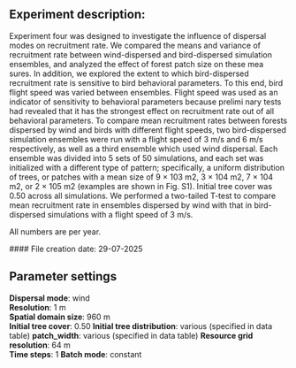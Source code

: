 ﻿## Experiment description:

Experiment four was designed to investigate the influence of dispersal modes on recruitment rate. We compared the means and variance of recruitment rate between wind-dispersed and bird-dispersed simulation ensembles, and analyzed the effect of forest patch size on these mea sures. In addition, we explored the extent to which bird-dispersed recruitment rate is sensitive to bird behavioral parameters. To this end, bird flight speed was varied between ensembles. Flight speed was used as an indicator of sensitivity to behavioral parameters because prelimi nary tests had revealed that it has the strongest effect on recruitment rate out of all behavioral parameters. To compare mean recruitment rates between forests dispersed by wind and birds with different flight speeds, two bird-dispersed simulation ensembles were run with a flight speed of 3 m/s and 6 m/s respectively, as well as a third ensemble which used wind dispersal. Each ensemble was divided into 5 sets of 50 simulations, and each set was initialized with a different type of pattern; specifically, a uniform distribution of trees, or patches with a mean size of 9 × 103 m2, 3 × 104 m2, 7 × 104 m2, or 2 × 105 m2 (examples are shown in Fig. S1). Initial tree cover was 0.50 across all simulations. We performed a two-tailed T-test to compare mean recruitment rate in ensembles dispersed by wind with that in bird-dispersed simulations with a flight speed of 3 m/s.

All numbers are per year.



\#### File creation date: 29-07-2025



## Parameter settings

**Dispersal mode**: wind  
**Resolution**: 1 m  
**Spatial domain size**: 960 m  
**Initial tree cover**: 0.50
**Initial tree distribution**:  various (specified in data table)
**patch\_width**: various (specified in data table)
**Resource grid resolution**: 64 m  
**Time steps**: 1
**Batch mode**: constant

